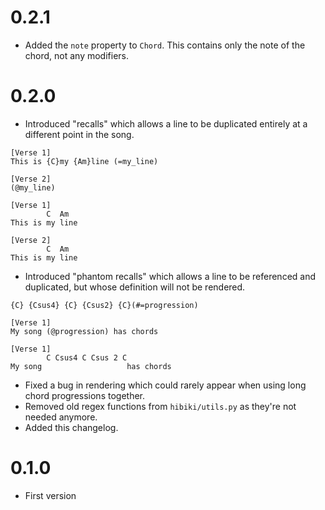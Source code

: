 # 0.2.1
- Added the `note` property to `Chord`. This contains only the note of the chord, not any modifiers.
# 0.2.0
- Introduced "recalls" which allows a line to be duplicated entirely at a different point in the song.
```
[Verse 1]
This is {C}my {Am}line (=my_line)

[Verse 2]
(@my_line)
```
```
[Verse 1]
        C  Am
This is my line

[Verse 2]
        C  Am
This is my line
```
- Introduced "phantom recalls" which allows a line to be referenced and duplicated, but whose definition will not be rendered.
```
{C} {Csus4} {C} {Csus2} {C}(#=progression)

[Verse 1]
My song (@progression) has chords
```
```
[Verse 1]
        C Csus4 C Csus 2 C
My song                   has chords
```
- Fixed a bug in rendering which could rarely appear when using long chord progressions together.
- Removed old regex functions from `hibiki/utils.py` as they're not needed anymore.
- Added this changelog.
# 0.1.0
- First version
